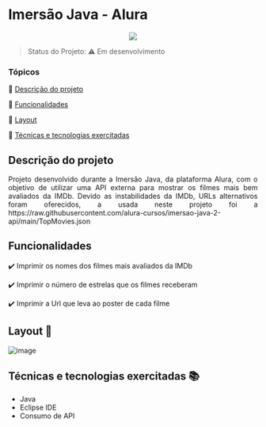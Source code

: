 <h1>Imersão Java - Alura</h1> 

<p align="center">
   <img src="http://img.shields.io/static/v1?label=STATUS&message=EM%20DESENVOLVIMENTO&color=RED&style=for-the-badge"/>
 
</p>

> Status do Projeto: :warning: Em desenvolvimento

### Tópicos 

:small_blue_diamond: [Descrição do projeto](##descrição-do-projeto)

:small_blue_diamond: [Funcionalidades](#funcionalidades)

:small_blue_diamond: [Layout](#layout-dash)

:small_blue_diamond: [Técnicas e tecnologias exercitadas](#técnicas-e-tecnologias-exercitadas-books)


## Descrição do projeto 

<p align="justify">
  Projeto desenvolvido durante a Imersão Java, da plataforma Alura, com o objetivo de utilizar uma API externa para mostrar os filmes mais bem avaliados da IMDb.
  Devido as instabilidades da IMDb, URLs alternativos foram oferecidos, a usada neste projeto foi a https://raw.githubusercontent.com/alura-cursos/imersao-java-2-api/main/TopMovies.json 
</p>

## Funcionalidades

:heavy_check_mark:  Imprimir os nomes dos filmes mais avaliados da IMDb 

:heavy_check_mark: Imprimir o número de estrelas que os filmes receberam 

:heavy_check_mark: Imprimir a Url que leva ao poster de cada filme  

## Layout  :dash:

![image](https://user-images.githubusercontent.com/127367305/228374134-8d55dc2f-fb60-4a45-b8b7-eb4fcd0d2c5c.png)




## Técnicas e tecnologias exercitadas :books:

- Java
- Eclipse IDE
- Consumo de API
